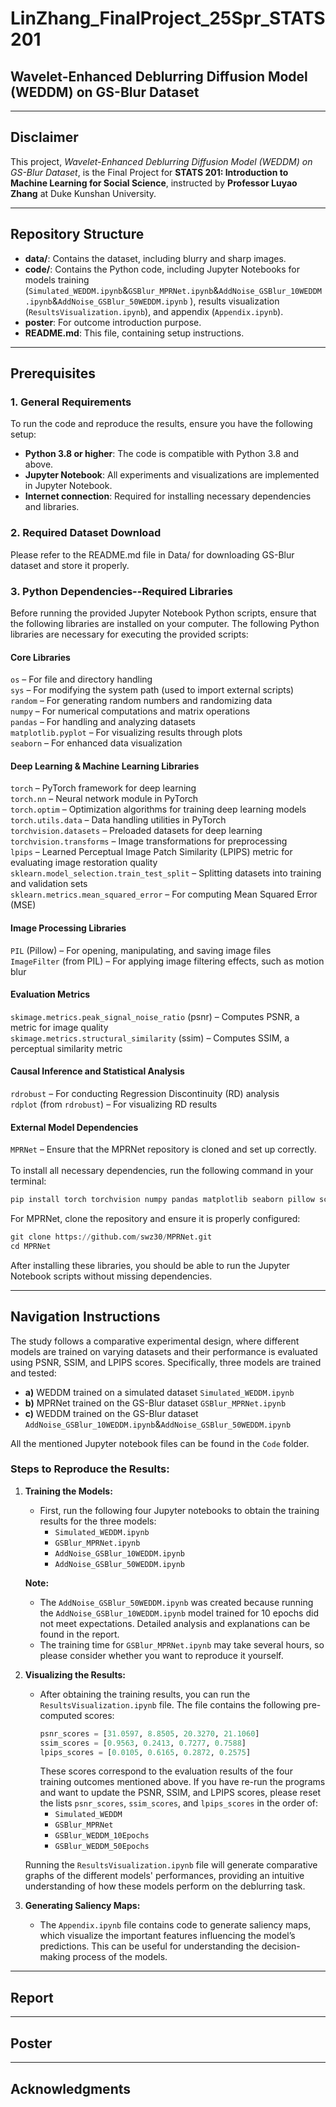 # LinZhang_FinalProject_25Spr_STATS201

## Wavelet-Enhanced Deblurring Diffusion Model (WEDDM) on GS-Blur Dataset

----------------------------------------

## Disclaimer
This project, _Wavelet-Enhanced Deblurring Diffusion Model (WEDDM) on GS-Blur Dataset_, is the Final Project for **STATS 201: Introduction to Machine Learning for Social Science**, instructed by **Professor Luyao Zhang** at Duke Kunshan University.

----------------------------------------

## Repository Structure
- **data/**: Contains the dataset, including blurry and sharp images.
- **code/**: Contains the Python code, including Jupyter Notebooks for models training (`Simulated_WEDDM.ipynb`&`GSBlur_MPRNet.ipynb`&`AddNoise_GSBlur_10WEDDM.ipynb`&`AddNoise_GSBlur_50WEDDM.ipynb`
), results visualization (`ResultsVisualization.ipynb`), and appendix (`Appendix.ipynb`).
- **poster**: For outcome introduction purpose.
- **README.md**: This file, containing setup instructions.

----------------------------------------

## Prerequisites

### 1. General Requirements
To run the code and reproduce the results, ensure you have the following setup:

- **Python 3.8 or higher**: The code is compatible with Python 3.8 and above.
- **Jupyter Notebook**: All experiments and visualizations are implemented in Jupyter Notebook.
- **Internet connection**: Required for installing necessary dependencies and libraries.


### 2. Required Dataset Download
Please refer to the README.md file in Data/ for downloading GS-Blur dataset and store it properly.

### 3. Python Dependencies--Required Libraries
Before running the provided Jupyter Notebook Python scripts, ensure that the following libraries are installed on your computer. The following Python libraries are necessary for executing the provided scripts:

#### Core Libraries
`os` – For file and directory handling\
`sys` – For modifying the system path (used to import external scripts)\
`random` – For generating random numbers and randomizing data\
`numpy` – For numerical computations and matrix operations\
`pandas` – For handling and analyzing datasets\
`matplotlib.pyplot` – For visualizing results through plots\
`seaborn` – For enhanced data visualization

#### Deep Learning & Machine Learning Libraries
`torch` – PyTorch framework for deep learning\
`torch.nn` – Neural network module in PyTorch\
`torch.optim` – Optimization algorithms for training deep learning models\
`torch.utils.data` – Data handling utilities in PyTorch\
`torchvision.datasets` – Preloaded datasets for deep learning\
`torchvision.transforms` – Image transformations for preprocessing\
`lpips` – Learned Perceptual Image Patch Similarity (LPIPS) metric for evaluating image restoration quality\
`sklearn.model_selection.train_test_split` – Splitting datasets into training and validation sets\
`sklearn.metrics.mean_squared_error` – For computing Mean Squared Error (MSE)

#### Image Processing Libraries
`PIL` (Pillow) – For opening, manipulating, and saving image files\
`ImageFilter` (from PIL) – For applying image filtering effects, such as motion blur

#### Evaluation Metrics
`skimage.metrics.peak_signal_noise_ratio` (psnr) – Computes PSNR, a metric for image quality\
`skimage.metrics.structural_similarity` (ssim) – Computes SSIM, a perceptual similarity metric

#### Causal Inference and Statistical Analysis
`rdrobust` – For conducting Regression Discontinuity (RD) analysis\
`rdplot` (from `rdrobust`) – For visualizing RD results

#### External Model Dependencies
`MPRNet` – Ensure that the MPRNet repository is cloned and set up correctly. \
\
To install all necessary dependencies, run the following command in your terminal:
```python
pip install torch torchvision numpy pandas matplotlib seaborn pillow scikit-image lpips rdrobust
```
For MPRNet, clone the repository and ensure it is properly configured:
```python
git clone https://github.com/swz30/MPRNet.git
cd MPRNet
```
After installing these libraries, you should be able to run the Jupyter Notebook scripts without missing dependencies.

----------------------------------------

## Navigation Instructions
The study follows a comparative experimental design, where different models are trained on varying datasets and their performance is evaluated using PSNR, SSIM, and LPIPS scores. Specifically, three models are trained and tested:
- **a)**	WEDDM trained on a simulated dataset `Simulated_WEDDM.ipynb`
- **b)**	MPRNet trained on the GS-Blur dataset `GSBlur_MPRNet.ipynb`
- **c)**	WEDDM trained on the GS-Blur dataset `AddNoise_GSBlur_10WEDDM.ipynb`&`AddNoise_GSBlur_50WEDDM.ipynb`

All the mentioned Jupyter notebook files can be found in the `Code` folder.

### Steps to Reproduce the Results:

1. **Training the Models:**
   - First, run the following four Jupyter notebooks to obtain the training results for the three models:
     - `Simulated_WEDDM.ipynb`
     - `GSBlur_MPRNet.ipynb`
     - `AddNoise_GSBlur_10WEDDM.ipynb`
     - `AddNoise_GSBlur_50WEDDM.ipynb`

   **Note:**
   - The `AddNoise_GSBlur_50WEDDM.ipynb` was created because running the `AddNoise_GSBlur_10WEDDM.ipynb` model trained for 10 epochs did not meet expectations. Detailed analysis and explanations can be found in the report.
   - The training time for `GSBlur_MPRNet.ipynb` may take several hours, so please consider whether you want to reproduce it yourself.

2. **Visualizing the Results:**
   - After obtaining the training results, you can run the `ResultsVisualization.ipynb` file. The file contains the following pre-computed scores:
     ```python
     psnr_scores = [31.0597, 8.8505, 20.3270, 21.1060]
     ssim_scores = [0.9563, 0.2413, 0.7277, 0.7588]
     lpips_scores = [0.0105, 0.6165, 0.2872, 0.2575]
     ```
     These scores correspond to the evaluation results of the four training outcomes mentioned above. If you have re-run the programs and want to update the PSNR, SSIM, and LPIPS scores, please reset the lists `psnr_scores`, `ssim_scores`, and `lpips_scores` in the order of:
     - `Simulated_WEDDM`
     - `GSBlur_MPRNet`
     - `GSBlur_WEDDM_10Epochs`
     - `GSBlur_WEDDM_50Epochs`

   Running the `ResultsVisualization.ipynb` file will generate comparative graphs of the different models' performances, providing an intuitive understanding of how these models perform on the deblurring task.

3. **Generating Saliency Maps:**
   - The `Appendix.ipynb` file contains code to generate saliency maps, which visualize the important features influencing the model’s predictions. This can be useful for understanding the decision-making process of the models.

----------------------------------------

## Report



----------------------------------------

## Poster



----------------------------------------

## Acknowledgments
















